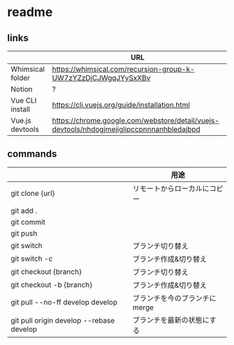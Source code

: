 # readme

## links

|   | URL |
|---------|--------|
|Whimsical folder | https://whimsical.com/recursion-group-k-UW7zYZzDjCJWgqJYySxXBv |
|Notion           | ? |
|Vue CLI install  | https://cli.vuejs.org/guide/installation.html |
|Vue.js devtools  | https://chrome.google.com/webstore/detail/vuejs-devtools/nhdogjmejiglipccpnnnanhbledajbpd |

## commands


|                                         | 用途|
|-----------------------|-----------------------|
|git clone {url}                          |	リモートからローカルにコピー |
|git add .	                              |
|git commit 	                            |
|git push	                                |
|git switch	                              | ブランチ切り替え |
|git switch -c	                          | ブランチ作成&切り替え |
|git checkout {branch}                    | ブランチ切り替え |
|git checkout -b {branch}                 |	ブランチ作成&切り替え |
|git pull --no-ff develop	develop         | ブランチを今のブランチにmerge |
|git pull origin develop --rebase	develop | ブランチを最新の状態にする |
